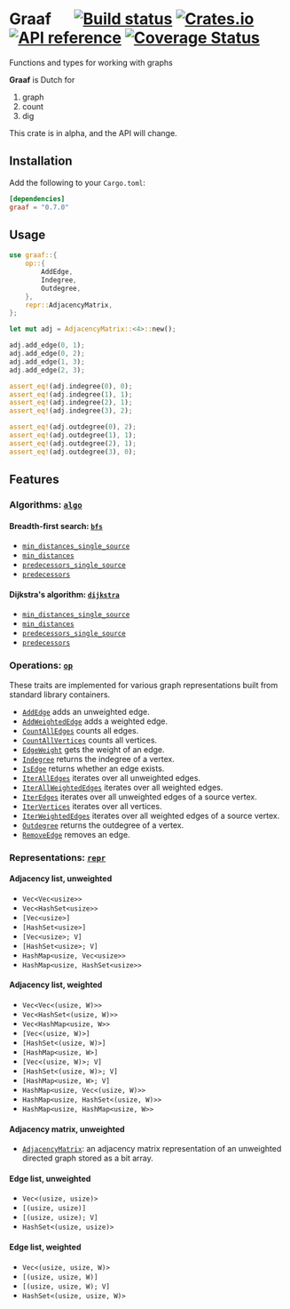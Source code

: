 # Graaf &emsp; [![Build status](https://github.com/bsdrks/graaf/actions/workflows/rust.yml/badge.svg)](https://github.com/bsdrks/graaf/actions) [![Crates.io](https://img.shields.io/crates/v/graaf.svg)](https://crates.io/crates/graaf) [![API reference](https://docs.rs/graaf/badge.svg)](https://docs.rs/graaf) [![Coverage Status](https://coveralls.io/repos/github/bsdrks/graaf/badge.svg?branch=main)](https://coveralls.io/github/bsdrks/graaf?branch=main)

Functions and types for working with graphs

**Graaf** is Dutch for

1. graph
2. count
3. dig

This crate is in alpha, and the API will change.

## Installation

Add the following to your `Cargo.toml`:

```toml
[dependencies]
graaf = "0.7.0"
```

## Usage

```rust
use graaf::{
    op::{
        AddEdge,
        Indegree,
        Outdegree,
    },
    repr::AdjacencyMatrix,
};

let mut adj = AdjacencyMatrix::<4>::new();

adj.add_edge(0, 1);
adj.add_edge(0, 2);
adj.add_edge(1, 3);
adj.add_edge(2, 3);

assert_eq!(adj.indegree(0), 0);
assert_eq!(adj.indegree(1), 1);
assert_eq!(adj.indegree(2), 1);
assert_eq!(adj.indegree(3), 2);

assert_eq!(adj.outdegree(0), 2);
assert_eq!(adj.outdegree(1), 1);
assert_eq!(adj.outdegree(2), 1);
assert_eq!(adj.outdegree(3), 0);
```

## Features

### Algorithms: [`algo`](https://docs.rs/graaf/latest/graaf/algo/index.html)

#### Breadth-first search: [`bfs`](https://docs.rs/graaf/latest/graaf/algo/bfs/index.html)

- [`min_distances_single_source`](https://docs.rs/graaf/latest/graaf/algo/bfs/fn.min_distances_single_source.html)
- [`min_distances`](https://docs.rs/graaf/latest/graaf/algo/bfs/fn.min_distances.html)
- [`predecessors_single_source`](https://docs.rs/graaf/latest/graaf/algo/bfs/fn.predecessors_single_source.html)
- [`predecessors`](https://docs.rs/graaf/latest/graaf/algo/bfs/fn.predecessors.html)

#### Dijkstra's algorithm: [`dijkstra`](https://docs.rs/graaf/latest/graaf/algo/dijkstra/index.html)

- [`min_distances_single_source`](https://docs.rs/graaf/latest/graaf/algo/dijkstra/fn.min_distances_single_source.html)
- [`min_distances`](https://docs.rs/graaf/latest/graaf/algo/dijkstra/fn.min_distances.html)
- [`predecessors_single_source`](https://docs.rs/graaf/latest/graaf/algo/dijkstra/fn.predecessors_single_source.html)
- [`predecessors`](https://docs.rs/graaf/latest/graaf/algo/dijkstra/fn.predecessors.html)

### Operations: [`op`](https://docs.rs/graaf/latest/graaf/op/index.html)

These traits are implemented for various graph representations built from standard library containers.

- [`AddEdge`](https://docs.rs/graaf/latest/graaf/op/add_edge/trait.AddEdge.html) adds an unweighted edge.
- [`AddWeightedEdge`](https://docs.rs/graaf/latest/graaf/op/add_weighted_edge/trait.AddWeightedEdge.html) adds a weighted edge.
- [`CountAllEdges`](https://docs.rs/graaf/latest/graaf/op/count_all_edges/trait.CountAllEdges.html) counts all edges.
- [`CountAllVertices`](https://docs.rs/graaf/latest/graaf/op/count_all_vertices/trait.CountAllVertices.html) counts all vertices.
- [`EdgeWeight`](https://docs.rs/graaf/latest/graaf/op/edge_weight/trait.EdgeWeight.html) gets the weight of an edge.
- [`Indegree`](https://docs.rs/graaf/latest/graaf/op/indegree/trait.Indegree.html) returns the indegree of a vertex.
- [`IsEdge`](https://docs.rs/graaf/latest/graaf/op/is_edge/trait.IsEdge.html) returns whether an edge exists.
- [`IterAllEdges`](https://docs.rs/graaf/latest/graaf/op/iter_all_edges/trait.IterAllEdges.html) iterates over all unweighted edges.
- [`IterAllWeightedEdges`](https://docs.rs/graaf/latest/graaf/op/iter_all_weighted_edges/trait.IterAllWeightedEdges.html) iterates over all weighted edges.
- [`IterEdges`](https://docs.rs/graaf/latest/graaf/op/iter_edges/trait.IterEdges.html) iterates over all unweighted edges of a source vertex.
- [`IterVertices`](https://docs.rs/graaf/latest/graaf/op/iter_vertices/trait.IterVertices.html) iterates over all vertices.
- [`IterWeightedEdges`](https://docs.rs/graaf/latest/graaf/op/iter_weighted_edges/trait.IterWeightedEdges.html) iterates over all weighted edges of a source vertex.
- [`Outdegree`](https://docs.rs/graaf/latest/graaf/op/outdegree/trait.Outdegree.html) returns the outdegree of a vertex.
- [`RemoveEdge`](https://docs.rs/graaf/latest/graaf/op/remove_edge/trait.RemoveEdge.html) removes an edge.

### Representations: [`repr`](https://docs.rs/graaf/latest/graaf/repr/index.html)

#### Adjacency list, unweighted

- `Vec<Vec<usize>>`
- `Vec<HashSet<usize>>`
- `[Vec<usize>]`
- `[HashSet<usize>]`
- `[Vec<usize>; V]`
- `[HashSet<usize>; V]`
- `HashMap<usize, Vec<usize>>`
- `HashMap<usize, HashSet<usize>>`

#### Adjacency list, weighted

- `Vec<Vec<(usize, W)>>`
- `Vec<HashSet<(usize, W)>>`
- `Vec<HashMap<usize, W>>`
- `[Vec<(usize, W)>]`
- `[HashSet<(usize, W)>]`
- `[HashMap<usize, W>]`
- `[Vec<(usize, W)>; V]`
- `[HashSet<(usize, W)>; V]`
- `[HashMap<usize, W>; V]`
- `HashMap<usize, Vec<(usize, W)>>`
- `HashMap<usize, HashSet<(usize, W)>>`
- `HashMap<usize, HashMap<usize, W>>`

#### Adjacency matrix, unweighted

- [`AdjacencyMatrix`](https://docs.rs/graaf/latest/graaf/repr/adjacency_matrix/index.html): an adjacency matrix representation of an unweighted directed graph stored as a bit array.

#### Edge list, unweighted

- `Vec<(usize, usize)>`
- `[(usize, usize)]`
- `[(usize, usize); V]`
- `HashSet<(usize, usize)>`

#### Edge list, weighted

- `Vec<(usize, usize, W)>`
- `[(usize, usize, W)]`
- `[(usize, usize, W); V]`
- `HashSet<(usize, usize, W)>`
